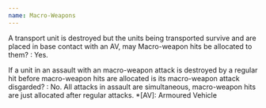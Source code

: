 ```yaml
---
name: Macro-Weapons
---
```

A transport unit is destroyed but the units being transported survive and are placed in base contact with an AV, may Macro-weapon hits be allocated to them?
: Yes.

If a unit in an assault with an macro-weapon attack is destroyed by a regular hit before macro-weapon hits are allocated is its macro-weapon attack disgarded?
: No. All attacks in assault are simultaneous, macro-weapon hits are just allocated after regular attacks.
*[AV]: Armoured Vehicle